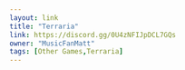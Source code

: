 ```yaml
---
layout: link
title: "Terraria"
link: https://discord.gg/0U4zNFIJpDCL7GQs
owner: "MusicFanMatt"
tags: [Other Games,Terraria]
---
```

